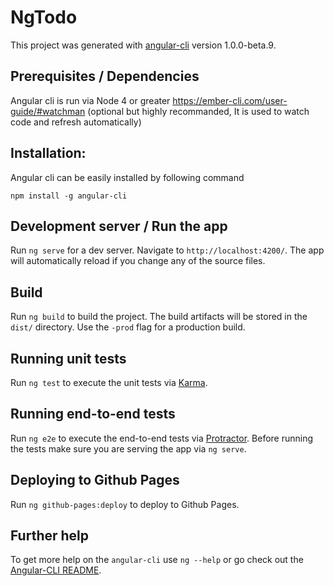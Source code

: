 # NgTodo

This project was generated with [angular-cli](https://github.com/angular/angular-cli) version 1.0.0-beta.9.

## Prerequisites / Dependencies
Angular cli is run via Node 4 or greater
https://ember-cli.com/user-guide/#watchman (optional but highly recommanded, It is used to watch code and refresh automatically)

## Installation:
Angular cli can be easily installed by following command
```
npm install -g angular-cli
```

## Development server / Run the app
Run `ng serve` for a dev server. Navigate to `http://localhost:4200/`. The app will automatically reload if you change any of the source files.

## Build

Run `ng build` to build the project. The build artifacts will be stored in the `dist/` directory. Use the `-prod` flag for a production build.

## Running unit tests

Run `ng test` to execute the unit tests via [Karma](https://karma-runner.github.io).

## Running end-to-end tests

Run `ng e2e` to execute the end-to-end tests via [Protractor](http://www.protractortest.org/). 
Before running the tests make sure you are serving the app via `ng serve`.

## Deploying to Github Pages

Run `ng github-pages:deploy` to deploy to Github Pages.

## Further help

To get more help on the `angular-cli` use `ng --help` or go check out the [Angular-CLI README](https://github.com/angular/angular-cli/blob/master/README.md).
